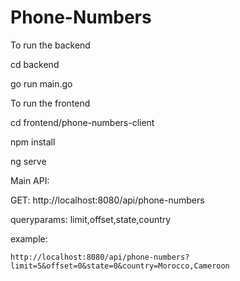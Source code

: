 # Phone-Numbers

To run the backend

  cd backend
  
  go run main.go
  
To run the frontend

  cd frontend/phone-numbers-client
  
  npm install
  
  ng serve
  
Main API: 

  GET: http://localhost:8080/api/phone-numbers
  
  queryparams: limit,offset,state,country
  
  example: 
  
    http://localhost:8080/api/phone-numbers?limit=5&offset=0&state=0&country=Morocco,Cameroon
